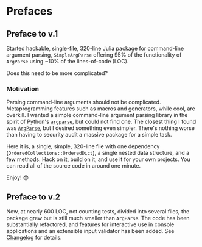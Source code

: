 # Prefaces

## Preface to v.1

Started hackable, single-file, 320-line Julia package for command-line argument parsing, `SimpleArgParse` offering 95% of the functionality of  `ArgParse` using ~10% of the lines-of-code (LOC).

Does this need to be more complicated?

### Motivation

Parsing command-line arguments should not be complicated. Metaprogramming features such as macros and generators, while cool, are overkill. I wanted a simple command-line argument parsing library in the spirit of Python's [`argparse`](https://docs.python.org/3/library/argparse.html), but could not find one. The closest thing I found was [`ArgParse`](https://www.juliapackages.com/p/argparse), but I desired something even simpler. There's nothing worse than having to security audit a massive package for a simple task.

Here it is, a single, simple, 320-line file with one dependency (`OrderedCollections::OrderedDict`), a single nested data structure, and a few methods. Hack on it, build on it, and use it for your own projects. You can read all of the source code in around one minute.

Enjoy! 😎

## Preface to v.2

Now, at nearly 600 LOC, not counting tests, divided into several files, the package grew but is still much smaller than `ArgParse`. The code has been substantially refactored, and features for interactive use in console applications and an extensible input validator has been added. See [Changelog](@ref) for details.